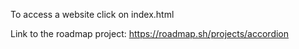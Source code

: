 To access a website click on index.html

Link to the roadmap project: https://roadmap.sh/projects/accordion
